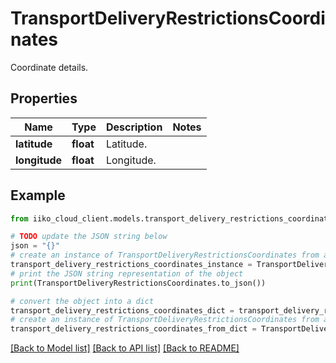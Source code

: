 # TransportDeliveryRestrictionsCoordinates

Coordinate details.

## Properties

Name | Type | Description | Notes
------------ | ------------- | ------------- | -------------
**latitude** | **float** | Latitude. | 
**longitude** | **float** | Longitude. | 

## Example

```python
from iiko_cloud_client.models.transport_delivery_restrictions_coordinates import TransportDeliveryRestrictionsCoordinates

# TODO update the JSON string below
json = "{}"
# create an instance of TransportDeliveryRestrictionsCoordinates from a JSON string
transport_delivery_restrictions_coordinates_instance = TransportDeliveryRestrictionsCoordinates.from_json(json)
# print the JSON string representation of the object
print(TransportDeliveryRestrictionsCoordinates.to_json())

# convert the object into a dict
transport_delivery_restrictions_coordinates_dict = transport_delivery_restrictions_coordinates_instance.to_dict()
# create an instance of TransportDeliveryRestrictionsCoordinates from a dict
transport_delivery_restrictions_coordinates_from_dict = TransportDeliveryRestrictionsCoordinates.from_dict(transport_delivery_restrictions_coordinates_dict)
```
[[Back to Model list]](../README.md#documentation-for-models) [[Back to API list]](../README.md#documentation-for-api-endpoints) [[Back to README]](../README.md)


